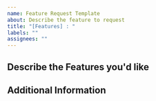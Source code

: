 ```yaml
---
name: Feature Request Template
about: Describe the feature to request
title: "[Features] : "
labels: ""
assignees: ""
---
```


## Describe the Features you'd like

## Additional Information
